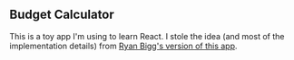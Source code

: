 ## Budget Calculator

This is a toy app I'm using to learn React. I stole the idea (and most of the
implementation details) from [Ryan Bigg's version of this app][radar app].

[radar app]: https://github.com/radar/barefoot/
